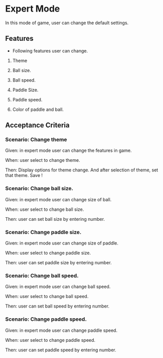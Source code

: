# Expert Mode

In this mode of game, user can change the default settings.

## Features 

- Following features user can change.

1. Theme

2. Ball size.

3. Ball speed.

4. Paddle Size.

5. Paddle speed.

6. Color of paddle and ball.

## Acceptance Criteria

### Scenario: Change theme

Given: in expert mode user can change the features in game.

When: user select to change theme.

Then: Display options for theme change.
And after selection of theme, set that theme. Save !

### Scenario: Change ball size.

Given: in expert mode user can change size of ball.

When: user select to change ball size.

Then: user can set ball size by entering number.

### Scenario: Change paddle size.

Given: in expert mode user can change size of paddle.

When: user select to change paddle size.

Then: user can set paddle size by entering number.

### Scenario: Change ball speed.

Given: in expert mode user can change ball speed.

When: user select to change ball speed.

Then: user can set ball speed by entering number.

### Scenario: Change paddle speed.

Given: in expert mode user can change paddle speed.

When: user select to change paddle speed.

Then: user can set paddle speed by entering number.
